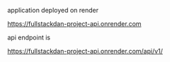 application deployed on render

https://fullstackdan-project-api.onrender.com

api endpoint is

https://fullstackdan-project-api.onrender.com/api/v1/
